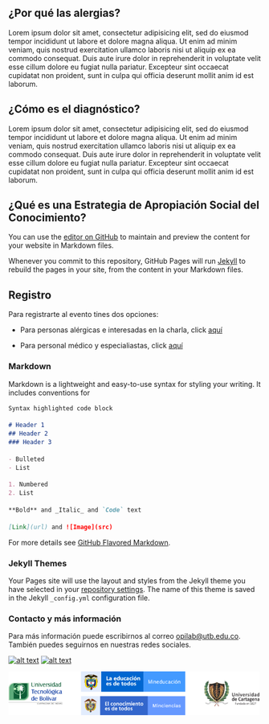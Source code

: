 ## ¿Por qué las alergias?

Lorem ipsum dolor sit amet, consectetur adipisicing elit, sed do eiusmod tempor incididunt ut labore et dolore magna aliqua. Ut enim ad minim veniam, quis nostrud exercitation ullamco laboris nisi ut aliquip ex ea commodo consequat. Duis aute irure dolor in reprehenderit in voluptate velit esse cillum dolore eu fugiat nulla pariatur. Excepteur sint occaecat cupidatat non proident, sunt in culpa qui officia deserunt mollit anim id est laborum.

## ¿Cómo es el diagnóstico?

Lorem ipsum dolor sit amet, consectetur adipisicing elit, sed do eiusmod tempor incididunt ut labore et dolore magna aliqua. Ut enim ad minim veniam, quis nostrud exercitation ullamco laboris nisi ut aliquip ex ea commodo consequat. Duis aute irure dolor in reprehenderit in voluptate velit esse cillum dolore eu fugiat nulla pariatur. Excepteur sint occaecat cupidatat non proident, sunt in culpa qui officia deserunt mollit anim id est laborum.

## ¿Qué es una Estrategia de Apropiación Social del Conocimiento?

You can use the [editor on GitHub](https://github.com/opi-lab/alergias-asc/edit/gh-pages/index.md) to maintain and preview the content for your website in Markdown files.

Whenever you commit to this repository, GitHub Pages will run [Jekyll](https://jekyllrb.com/) to rebuild the pages in your site, from the content in your Markdown files.

## Registro

Para registrarte al evento tines dos opciones:
* Para personas alérgicas e interesadas en la charla, click [aquí](https://forms.office.com/Pages/ResponsePage.aspx?id=UJ5k6tInGEOcuS_P_hb9QQaYne3kQjlLsi9TXyNBngZUQkw2SDNCMDRXTEg0UFZUQ0tWU0E5TVNCTSQlQCN0PWcu)

* Para personal médico y especialiastas, click [aquí](https://forms.office.com/Pages/ResponsePage.aspx?id=UJ5k6tInGEOcuS_P_hb9QQaYne3kQjlLsi9TXyNBngZUQkw2SDNCMDRXTEg0UFZUQ0tWU0E5TVNCTSQlQCN0PWcu)

### Markdown

Markdown is a lightweight and easy-to-use syntax for styling your writing. It includes conventions for

```markdown
Syntax highlighted code block

# Header 1
## Header 2
### Header 3

- Bulleted
- List

1. Numbered
2. List

**Bold** and _Italic_ and `Code` text

[Link](url) and ![Image](src)
```

For more details see [GitHub Flavored Markdown](https://guides.github.com/features/mastering-markdown/).

### Jekyll Themes

Your Pages site will use the layout and styles from the Jekyll theme you have selected in your [repository settings](https://github.com/opi-lab/alergias-asc/settings). The name of this theme is saved in the Jekyll `_config.yml` configuration file.

### Contacto y más información

Para más información puede escribirnos al correo <opilab@utb.edu.co>. También puedes seguirnos en nuestras redes sociales.

[![alt text][1.1]][1]
[![alt text][2.1]][2]

[1.1]: http://i.imgur.com/tXSoThF.png (twitter icon with padding)
[2.1]: http://i.imgur.com/P3YfQoD.png (facebook icon with padding)

[1]: https://twitter.com/utboficial
[2]: https://www.facebook.com/utboficial

<img src="images/uni_min_logo.png" alt="Drawing" style="width: 500px;"/>
